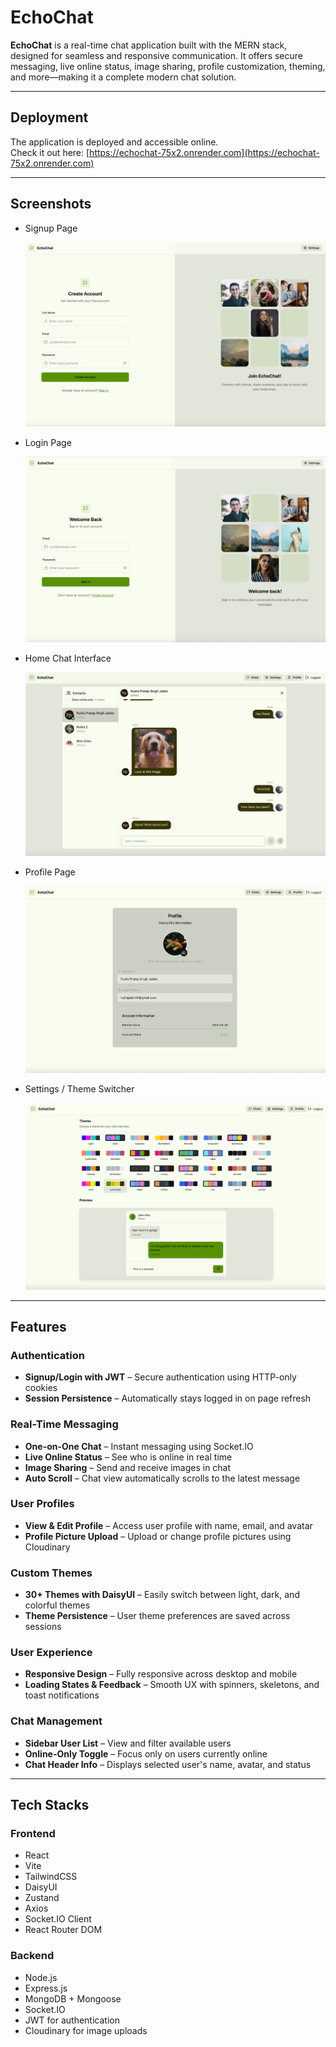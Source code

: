 # EchoChat

**EchoChat** is a real-time chat application built with the MERN stack, designed for seamless and responsive communication. It offers secure messaging, live online status, image sharing, profile customization, theming, and more—making it a complete modern chat solution.

---

## Deployment

The application is deployed and accessible online.  
Check it out here: [https://echochat-75x2.onrender.com](https://echochat-75x2.onrender.com)

---

## Screenshots

- Signup Page 
  
  ![](./assets/signup_page.png)
  
- Login Page
  
  ![](./assets/login_page.png)

- Home Chat Interface
  
  ![](./assets/home_page.png)

- Profile Page
  
  ![](./assets/profile_page.png)

- Settings / Theme Switcher
  
  ![](./assets/settings_page.png)

---

## Features

### Authentication

- **Signup/Login with JWT** – Secure authentication using HTTP-only cookies
- **Session Persistence** – Automatically stays logged in on page refresh

### Real-Time Messaging

- **One-on-One Chat** – Instant messaging using Socket.IO
- **Live Online Status** – See who is online in real time
- **Image Sharing** – Send and receive images in chat
- **Auto Scroll** – Chat view automatically scrolls to the latest message

### User Profiles

- **View & Edit Profile** – Access user profile with name, email, and avatar
- **Profile Picture Upload** – Upload or change profile pictures using Cloudinary

### Custom Themes

- **30+ Themes with DaisyUI** – Easily switch between light, dark, and colorful themes
- **Theme Persistence** – User theme preferences are saved across sessions

### User Experience

- **Responsive Design** – Fully responsive across desktop and mobile
- **Loading States & Feedback** – Smooth UX with spinners, skeletons, and toast notifications

### Chat Management

- **Sidebar User List** – View and filter available users
- **Online-Only Toggle** – Focus only on users currently online
- **Chat Header Info** – Displays selected user's name, avatar, and status

---

## Tech Stacks

### Frontend

- React
- Vite
- TailwindCSS
- DaisyUI
- Zustand
- Axios
- Socket.IO Client
- React Router DOM

### Backend

- Node.js
- Express.js
- MongoDB + Mongoose
- Socket.IO
- JWT for authentication
- Cloudinary for image uploads

  
